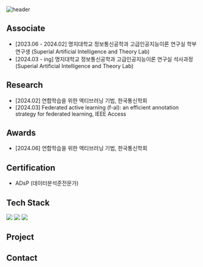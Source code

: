 ![header](https://capsule-render.vercel.app/api?type=rect&color=gradient&height=150&section=header&text=Yeeun's%20Github)

## Associate
* [2023.06 - 2024.02] 명지대학교 정보통신공학과 고급인공지능이론 연구실 학부연구생 (Superial Artificial Intelligence and Theory Lab)
* [2024.03 - ing] 명지대학교 정보통신공학과 고급인공지능이론 연구실 석사과정 (Superial Artificial Intelligence and Theory Lab)

## Research
* [2024.02] 연합학습을 위한 액티브러닝 기법, 한국통신학회
* [2024.03] Federated active learning (f-al): an efficient annotation strategy for federated learning, IEEE Access

## Awards
* [2024.06] 연합학습을 위한 액티브러닝 기법, 한국통신학회

## Certification
* ADsP (데이터분석준전문가)
## Tech Stack
<img src="https://img.shields.io/badge/Python-3776AB?style=flat-square&logo=Python&logoColor=white"/>

<img src="https://img.shields.io/badge/PyTorch-EE4C2C?style=flat-square&logo=PyTorch&logoColor=white"/>

<img src="https://img.shields.io/badge/Jupyter-F37626?style=flat-square&logo=Jupyter&logoColor=white"/>

## Project

## Contact



<!--
**yeeunma/yeeunma** is a ✨ _special_ ✨ repository because its `README.md` (this file) appears on your GitHub profile.

Here are some ideas to get you started:

- 🔭 I’m currently working on ...
- 🌱 I’m currently learning ...
- 👯 I’m looking to collaborate on ...
- 🤔 I’m looking for help with ...
- 💬 Ask me about ...
- 📫 How to reach me: ...
- 😄 Pronouns: ...
- ⚡ Fun fact: ...
-->
